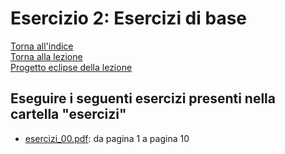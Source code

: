 # Esercizio 2: Esercizi di base  
[Torna all'indice](/README.md)  
[Torna alla lezione](/modulo-04/lezione-2.md)  
[Progetto eclipse della lezione](/modulo-04/eclipse/mod-04-lezione-02/src)

## Eseguire i seguenti esercizi presenti nella cartella "esercizi"

- [esercizi_00.pdf](/esercizi/esercizi_00.pdf): da pagina 1 a pagina 10